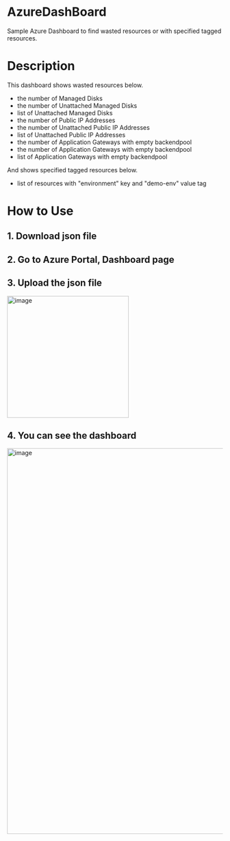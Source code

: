 # AzureDashBoard

Sample Azure Dashboard to find wasted resources or with specified tagged resources.

# Description

This dashboard shows wasted resources below.
- the number of Managed Disks
- the number of Unattached Managed Disks
- list of Unattached Managed Disks
- the number of Public IP Addresses
- the number of Unattached Public IP Addresses
- list of Unattached Public IP Addresses
- the number of Application Gateways with empty backendpool
- the number of Application Gateways with empty backendpool
- list of Application Gateways with empty backendpool

And shows specified tagged resources below.
- list of resources with "environment" key and "demo-env" value tag

# How to Use

## 1. Download json file

## 2. Go to Azure Portal, Dashboard page

## 3. Upload the json file
<img width="284" alt="image" src="https://user-images.githubusercontent.com/67820613/177074101-652f1080-4ad3-4408-9955-9b60ce62d373.png">

## 4. You can see the dashboard
<img width="899" alt="image" src="https://user-images.githubusercontent.com/67820613/177074179-579a68a1-8017-4690-87e0-fccf36c63933.png">
